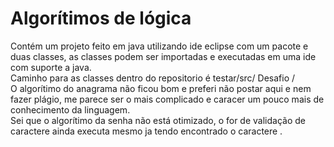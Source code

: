 # Algorítimos de lógica  
Contém um projeto feito em java utilizando ide eclipse com um pacote e duas classes, as classes podem ser importadas e executadas em uma ide com suporte a java.  
Caminho para as classes dentro do repositorio é  testar/src/ Desafio /  
O algorítimo do anagrama  não ficou bom e preferi não postar aqui e nem fazer plágio, me parece ser o mais complicado e caracer um pouco mais de conhecimento da linguagem.  
Sei que o algorítimo da senha não está otimizado, o  for de validação de caractere  ainda executa mesmo ja tendo encontrado o caractere .  
